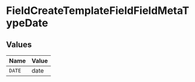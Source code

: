 # FieldCreateTemplateFieldFieldMetaTypeDate


## Values

| Name   | Value  |
| ------ | ------ |
| `DATE` | date   |